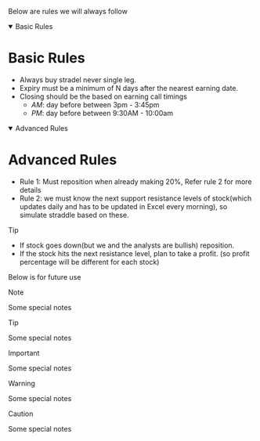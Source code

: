 Below are rules we will always follow

<details open>
 <summary>Basic Rules</summary>
</details>

# Basic Rules 
* Always buy stradel never single leg.
* Expiry must be a minimum of N days after the nearest earning date.
* Closing should be the based on earning call timings
  * _AM_: day before between 3pm - 3:45pm
  * _PM_: day before between 9:30AM - 10:00am

<details open>
 <summary>Advanced Rules</summary>
</details>

# Advanced Rules
* Rule 1: Must reposition when already making 20%, Refer rule 2 for more details
* Rule 2: we must know the next support resistance levels of stock(which updates daily and has to be updated in Excel every morning), so simulate straddle based on these.

> [!TIP]
>  * If stock goes down(but we and the analysts are bullish) reposition.
>  * If the stock hits the next resistance level, plan to take a profit. (so profit percentage will be different for each stock)
 









Below is for future use

> [!NOTE]
> Some special notes

> [!TIP]
> Some special notes

> [!IMPORTANT]
> Some special notes

> [!WARNING]
> Some special notes

> [!CAUTION]
> Some special notes
